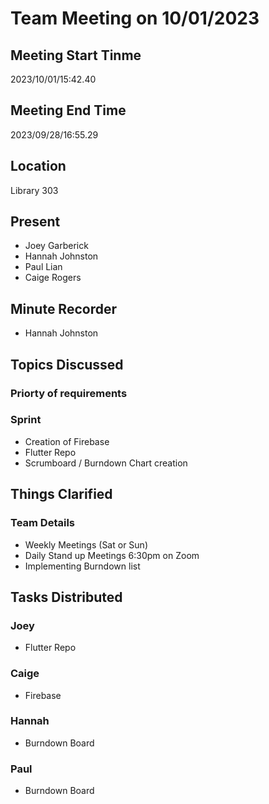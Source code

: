 # Team Meeting on 10/01/2023
## Meeting Start Tinme
2023/10/01/15:42.40
## Meeting End Time
2023/09/28/16:55.29
## Location
Library 303
## Present
- Joey Garberick
- Hannah Johnston
- Paul Lian
- Caige Rogers
## Minute Recorder
- Hannah Johnston
  
## Topics Discussed 
### Priorty of requirements

### Sprint
- Creation of Firebase
- Flutter Repo
- Scrumboard / Burndown Chart creation

## Things Clarified
### Team Details
- Weekly Meetings (Sat or Sun)
- Daily Stand up Meetings 6:30pm on Zoom
- Implementing Burndown list

## Tasks Distributed
### Joey
- Flutter Repo
### Caige
- Firebase
### Hannah
- Burndown Board
### Paul
- Burndown Board



